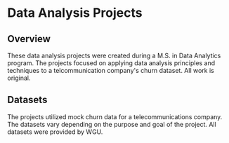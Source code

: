 # Data Analysis Projects

## Overview
These data analysis projects were created during a M.S. in Data Analytics program. The projects focused on applying data analysis principles and techniques to a telcommunication company's churn dataset. All work is original.

## Datasets
The projects utilized mock churn data for a telecommunications company. The datasets vary depending on the purpose and goal of the project. All datasets were provided by WGU.

